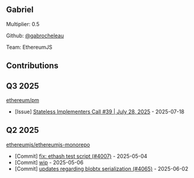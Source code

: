 
## Gabriel
Multiplier: 0.5

Github: [@gabrocheleau](https://github.com/gabrocheleau)

Team: EthereumJS

## Contributions

## Q3 2025


[ethereum/pm](https://github.com/ethereum/pm)
* [Issue] [Stateless Implementers Call #39 | July 28, 2025](https://github.com/ethereum/pm/issues/1627) - 2025-07-18
## Q2 2025

[ethereumjs/ethereumjs-monorepo](https://github.com/ethereumjs/ethereumjs-monorepo)
* [Commit] [fix: ethash test script (#4007)](https://github.com/ethereumjs/ethereumjs-monorepo/commit/aba2ffc7c1a048d4d866b06ca38bfbe3122ac9b1) - 2025-05-04
* [Commit] [wip](https://github.com/ethereumjs/ethereumjs-monorepo/commit/f9e3ff86b91ab4253280d77e032e10e3ee5e207e) - 2025-05-06
* [Commit] [updates regarding blobtx serialization (#4065)](https://github.com/ethereumjs/ethereumjs-monorepo/commit/83ce85189330a15db35cbd37cdbaf696621a1da0) - 2025-06-02
